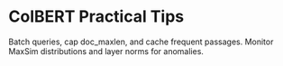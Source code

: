 # ColBERT Practical Tips

Batch queries, cap doc_maxlen, and cache frequent passages. Monitor MaxSim distributions and layer norms for anomalies.
